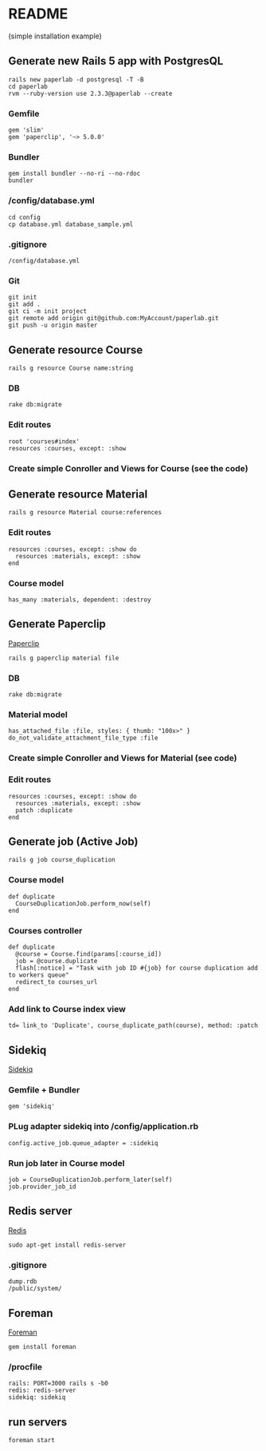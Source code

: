 # README
(simple installation example)

## Generate new Rails 5 app with PostgresQL
```
rails new paperlab -d postgresql -T -B
cd paperlab
rvm --ruby-version use 2.3.3@paperlab --create
```
### Gemfile
```
gem 'slim'
gem 'paperclip', '~> 5.0.0'
```
### Bundler
```
gem install bundler --no-ri --no-rdoc
bundler
```
### /config/database.yml
```
cd config
cp database.yml database_sample.yml
```
### .gitignore
```
/config/database.yml
```

### Git
```
git init
git add .
git ci -m init project
git remote add origin git@github.com:MyAccount/paperlab.git
git push -u origin master
```
## Generate resource Course
```
rails g resource Course name:string
```
### DB
`rake db:migrate`

### Edit routes
```
root 'courses#index'
resources :courses, except: :show
```
### Create simple Conroller and Views for Course (see the code)

## Generate resource Material
```
rails g resource Material course:references
```
### Edit routes
```
resources :courses, except: :show do
  resources :materials, except: :show
end
```
### Course model
`has_many :materials, dependent: :destroy`

## Generate Paperclip
[Paperclip](https://github.com/thoughtbot/paperclip)

`rails g paperclip material file`

### DB
`rake db:migrate`

### Material model
```
has_attached_file :file, styles: { thumb: "100x>" }
do_not_validate_attachment_file_type :file
```
### Create simple Conroller and Views for Material (see code)

### Edit routes
```
resources :courses, except: :show do
  resources :materials, except: :show
  patch :duplicate
end
```
## Generate job (Active Job)
`rails g job course_duplication`

### Course model
```
def duplicate
  CourseDuplicationJob.perform_now(self)
end
```

### Courses controller
```
def duplicate
  @course = Course.find(params[:course_id])
  job = @course.duplicate
  flash[:notice] = "Task with job ID #{job} for course duplication add to workers queue"
  redirect_to courses_url
end
```
### Add link to Course index view
`td= link_to 'Duplicate', course_duplicate_path(course), method: :patch`

## Sidekiq

[Sidekiq](https://github.com/mperham/sidekiq)

### Gemfile + Bundler
`gem 'sidekiq'`

### PLug adapter sidekiq into /config/application.rb
`config.active_job.queue_adapter = :sidekiq`

### Run job later in Course model
```
job = CourseDuplicationJob.perform_later(self)
job.provider_job_id
```
## Redis server

[Redis](https://redis.io/)

`sudo apt-get install redis-server`

### .gitignore
```
dump.rdb
/public/system/
```
## Foreman

[Foreman](https://github.com/ddollar/foreman)

`gem install foreman`

### /procfile
```
rails: PORT=3000 rails s -b0
redis: redis-server
sidekiq: sidekiq
```

## run servers
`foreman start`
